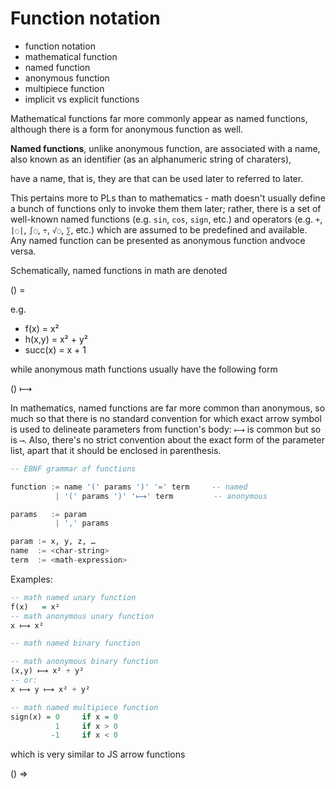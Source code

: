 # Function notation

- function notation
- mathematical function
- named function
- anonymous function
- multipiece function
- implicit vs explicit functions




Mathematical functions far more commonly appear as named functions, although there is a form for anonymous function as well.

**Named functions**, unlike anonymous function, are associated with a name, also known as an identifier (as an alphanumeric string of charaters), 

have a name, that is, they are 
that can be used later to referred to later.


This pertains more to PLs than to mathematics - math doesn't usually define a bunch of functions only to invoke them them later; rather, there is a set of well-known named functions (e.g. `sin`, `cos`, `sign`, etc.) and operators (e.g. `+`, `|◌|`, `∫◌`, `÷`, `√◌`, `∑`, etc.) which are assumed to be predefined and available. Any named function can be presented as anonymous function andvoce versa.

Schematically, named functions in math are denoted

<name> (<params>) = <body>

e.g.
- f(x) = x²
- h(x,y) = x² + y²
- succ(x) = x + 1



while anonymous math functions usually have the following form

(<params>) ⟼ <body>

In mathematics, named functions are far more common than anonymous, so much so that there is no standard convention for which exact arrow symbol is used to delineate parameters from function's body: `⟼` is common but so is `⟶`. Also, there's no strict convention about the exact form of the parameter list, apart that it should be enclosed in parenthesis.

```hs
-- EBNF grammar of functions

function := name '(' params ')' '=' term     -- named
          | '(' params ')' '⟼' term         -- anonymous

params   := param
          | ',' params

param := x, y, z, …
name  := <char-string>
term  := <math-expression>
```

Examples:

```hs
-- math named unary function
f(x)   = x²
-- math anonymous unary function
x ⟼ x²

-- math named binary function

-- math anonymous binary function
(x,y) ⟼ x² + y²
-- or:
x ⟼ y ⟼ x² + y²

-- math named multipiece function
sign(x) = 0     if x = 0
          1     if x > 0
         -1     if x < 0
```




which is very similar to JS arrow functions

(<csl-params>) => <body>
